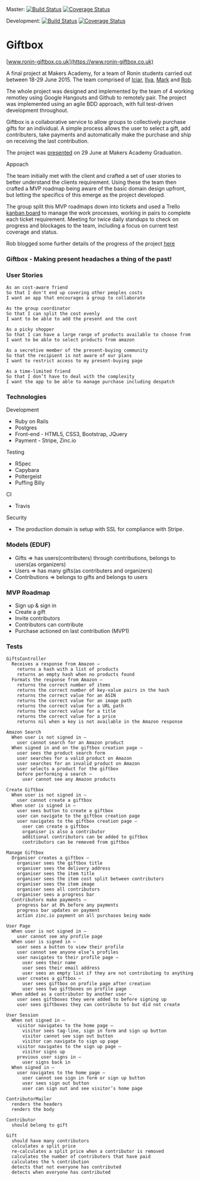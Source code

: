 Master:
[![Build Status](https://travis-ci.org/Gwasanaethau/present_cobuy.svg?branch=master)](https://travis-ci.org/Gwasanaethau/present_cobuy)
[![Coverage Status](https://coveralls.io/repos/Gwasanaethau/present_cobuy/badge.svg?branch=master)](https://coveralls.io/r/Gwasanaethau/present_cobuy?branch=master)

Development:
[![Build Status](https://travis-ci.org/Gwasanaethau/present_cobuy.svg?branch=develop)](https://travis-ci.org/Gwasanaethau/present_cobuy)
[![Coverage Status](https://coveralls.io/repos/Gwasanaethau/present_cobuy/badge.svg?branch=develop)](https://coveralls.io/r/Gwasanaethau/present_cobuy?branch=develop)


# Giftbox #

[www.ronin-giftbox.co.uk](https://www.ronin-giftbox.co.uk)

A final project at Makers Academy, for a team of Ronin students carried out between 18-29 June 2015. The team comprised of [Iciar](https://github.com/Icicleta), [Ilya](https://github.com/ilyafaybisovich), [Mark](https://github.com/Gwasanaethau) and [Rob](https://github.com/RBGeomaticsRob).

The whole project was designed and implemented by the team of 4 working remotley using Google Hangouts and Github to remotely pair. The project was implemented using an agile BDD approach, with full test-driven development throughout.

Giftbox is a collaborative service to allow groups to collectively purchase gifts for an individual. A simple process allows the user to select a gift, add contributers, take payments and automatically make the purchase and ship on receiving the last contribution.

The project was [presented](https://www.dropbox.com/s/rzkvuqnnk3z3fvo/Presentation.key?dl=0) on 29 June at Makers Academy Graduation.

Appoach

The team initially met with the client and crafted a set of user stories to better understand the clients requirement. Using these the team then crafted a MVP roadmap being aware of the basic domain design upfront, but letting the specifics of this emerge as the project developed.

The group split this MVP roadmaps down into tickets and used a Trello [kanban board](https://trello.com/b/earxI39d/giftbox) to manage the work processes, working in pairs to complete each ticket requirement. Meeting for twice daily standups to check on progress and blockages to the team, including a focus on current test coverage and status.

Rob blogged some further details of the progress of the project [here](http://rbgeomaticsrob.github.io/)

### Giftbox - Making present headaches a thing of the past! ###

### User Stories ###

```
As an cost-aware friend
So that I don't end up covering other peoples costs
I want an app that encourages a group to collaborate

As the group coordinator
So that I can split the cost evenly
I want to be able to add the present and the cost

As a picky shopper
So that I can have a large range of products available to choose from
I want to be able to select products from amazon

As a secretive member of the present-buying community
So that the recipient is not aware of our plans
I want to restrict access to my present-buying page

As a time-limited friend
So that I don’t have to deal with the complexity
I want the app to be able to manage purchase including despatch
```

### Technologies ###

Development
- Ruby on Rails
- Postgres
- Front-end - HTML5, CSS3, Bootstrap, JQuery
- Payment - Stripe, Zinc.io

Testing
- RSpec
- Capybara
- Poltergeist
- Puffing Billy

CI
- Travis

Security
- The production domain is setup with SSL for compliance with Stripe.

### Models (EDUF) ###

- Gifts => has users(contributers) through contributions, belongs to users(as organizers)
- Users => has many gifts(as contributers and organizers)
- Contributions => belongs to gifts and belongs to users

### MVP Roadmap ###

- Sign up & sign in
- Create a gift
- Invite contributors
- Contributors can contribute
- Purchase actioned on last contribution (MVP1)

### Tests ###

```
GiftsController
  Receives a response from Amazon –
    returns a hash with a list of products
    returns an empty hash when no products found
  Formats the response from Amazon –
    returns the correct number of items
    returns the correct number of key-value pairs in the hash
    returns the correct value for an ASIN
    returns the correct value for an image path
    returns the correct value for a URL path
    returns the correct value for a title
    returns the correct value for a price
    returns nil when a key is not available in the Amazon response

Amazon Search
  When user is not signed in –
    user cannot search for an Amazon product
  When signed in and on the giftbox creation page –
    user sees the product search form
    user searches for a valid product on Amazon
    user searches for an invalid product on Amazon
    user selects a product for the giftbox
    before performing a search –
      user cannot see any Amazon products

Create Giftbox
  When user is not signed in –
    user cannot create a giftbox
  When user is signed in –
    user sees button to create a giftbox
    user can navigate to the giftbox creation page
    user navigates to the giftbox creation page –
      user can create a giftbox
      organiser is also a contributor
      additional contributors can be added to giftbox
      contributors can be removed from giftbox

Manage Giftbox
  Organiser creates a giftbox –
    organiser sees the giftbox title
    organiser sees the delivery address
    organiser sees the item title
    organiser sees the item cost split between contributors
    organiser sees the item image
    organiser sees all contributors
    organiser sees a progress bar
  Contributors make payments –
    progress bar at 0% before any payments
    progress bar updates on payment
    action zinc.io payment on all purchases being made

User Page
  When user is not signed in –
    user cannot see any profile page
  When user is signed in –
    user sees a button to view their profile
    user cannot see anyone else’s profiles
    user navigates to their profile page –
      user sees their name
      user sees their email address
      user sees an empty list if they are not contributing to anything
    user creates a giftbox –
      user sees giftbox on profile page after creation
      user sees two giftboxes on profile page
  When added as a contributor by another user –
    user sees giftboxes they were added to before signing up
    user sees giftboxes they can contribute to but did not create

User Session
  When not signed in –
    visitor navigates to the home page –
      visitor sees tag-line, sign in form and sign up button
      visitor cannot see sign out button
      visitor can navigate to sign up page
    visitor navigates to the sign up page –
      visitor signs up
    previous user signs in –
      user signs back in
  When signed in –
    user navigates to the home page –
      user cannot see sign in form or sign up button
      user sees sign out button
      user can sign out and see visitor’s home page

ContributorMailer
  renders the headers
  renders the body

Contributor
  should belong to gift

Gift
  should have many contributors
  calculates a split price
  re-calculates a split price when a contributor is removed
  calculates the number of contributers that have paid
  calculates the % contribution
  detects that not everyone has contributed
  detects when everyone has contributed
```